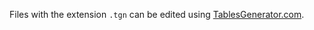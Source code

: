 Files with the extension `.tgn` can be edited using [TablesGenerator.com](https://www.tablesgenerator.com/).